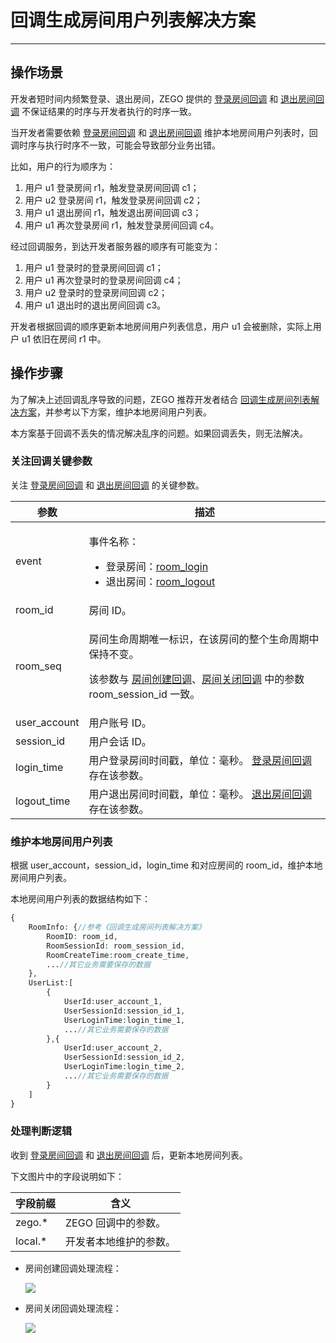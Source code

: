 # 回调生成房间用户列表解决方案

- - -

## 操作场景

开发者短时间内频繁登录、退出房间，ZEGO 提供的 [登录房间回调](https://doc-zh.zego.im/article/19670) 和 [退出房间回调](https://doc-zh.zego.im/article/19672) 不保证结果的时序与开发者执行的时序一致。

当开发者需要依赖 [登录房间回调](https://doc-zh.zego.im/article/19670) 和 [退出房间回调](https://doc-zh.zego.im/article/19672) 维护本地房间用户列表时，回调时序与执行时序不一致，可能会导致部分业务出错。

比如，用户的行为顺序为：

1. 用户 u1 登录房间 r1，触发登录房间回调 c1；
2. 用户 u2 登录房间 r1，触发登录房间回调 c2；
3. 用户 u1 退出房间 r1，触发退出房间回调 c3；
4. 用户 u1 再次登录房间 r1，触发登录房间回调 c4。

经过回调服务，到达开发者服务器的顺序有可能变为：

1. 用户 u1 登录时的登录房间回调 c1；
2. 用户 u1 再次登录时的登录房间回调 c4；
3. 用户 u2 登录时的登录房间回调 c2；
4. 用户 u1 退出时的退出房间回调 c3。

开发者根据回调的顺序更新本地房间用户列表信息，用户 u1 会被删除，实际上用户 u1 依旧在房间 r1 中。

## 操作步骤

为了解决上述回调乱序导致的问题，ZEGO 推荐开发者结合 [回调生成房间列表解决方案](https://doc-zh.zego.im/article/19668)，并参考以下方案，维护本地房间用户列表。

<Warning title="注意">


本方案基于回调不丢失的情况解决乱序的问题。如果回调丢失，则无法解决。

</Warning>



### 关注回调关键参数

关注 [登录房间回调](https://doc-zh.zego.im/article/19670) 和 [退出房间回调](https://doc-zh.zego.im/article/19672) 的关键参数。

| 参数 |	描述 |
| -- | -- |
| event | <p>事件名称：</p><ul><li>登录房间：[room_login](https://doc-zh.zego.im/article/19670)</li><li>退出房间：[room_logout](https://doc-zh.zego.im/article/19672)</li></ul> |
| room_id | 房间 ID。 |
| room_seq | <p>房间生命周期唯一标识，在该房间的整个生命周期中保持不变。</p><p>该参数与 <a href="https://doc-zh.zego.im/article/19664">房间创建回调</a>、<a href="https://doc-zh.zego.im/article/19666">房间关闭回调</a> 中的参数 room_session_id 一致。</p> |
| user_account | 用户账号 ID。 |
| session_id | 用户会话 ID。 |
| login_time | 用户登录房间时间戳，单位：毫秒。 [登录房间回调](https://doc-zh.zego.im/article/19670) 存在该参数。 |
| logout_time | 用户退出房间时间戳，单位：毫秒。 [退出房间回调](https://doc-zh.zego.im/article/19672) 存在该参数。 |

### 维护本地房间用户列表

根据 user_account，session_id，login_time 和对应房间的 room_id，维护本地房间用户列表。

本地房间用户列表的数据结构如下：

```php
{
    RoomInfo: {//参考《回调生成房间列表解决方案》
        RoomID: room_id,
        RoomSessionId: room_session_id,
        RoomCreateTime:room_create_time,
        ...//其它业务需要保存的数据
    },
    UserList:[
        {
            UserId:user_account_1,
            UserSessionId:session_id_1,
            UserLoginTime:login_time_1,
            ...//其它业务需要保存的数据
        },{
            UserId:user_account_2,
            UserSessionId:session_id_2,
            UserLoginTime:login_time_2,
            ...//其它业务需要保存的数据
        }
    ]
}
```

### 处理判断逻辑

收到 [登录房间回调](https://doc-zh.zego.im/article/19670) 和 [退出房间回调](https://doc-zh.zego.im/article/19672) 后，更新本地房间列表。

下文图片中的字段说明如下：

| 字段前缀 | 含义 |
| -- | -- |
| zego.* | ZEGO 回调中的参数。 |
| local.* | 开发者本地维护的参数。 |

- 房间创建回调处理流程：

    <Frame width="512" height="auto" caption=""><img src="https://doc-media.zego.im/sdk-doc/Pics/server_v2/solution_of_room_login.png" /></Frame>


- 房间关闭回调处理流程：

    <Frame width="512" height="auto" caption=""><img src="https://doc-media.zego.im/sdk-doc/Pics/server_v2/solution_of_room_logout.png" /></Frame>
